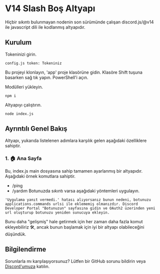 # V14 Slash Boş Altyapı

Hiçbir sıkıntı bulunmayan nodenin son sürümünde çalışan discord.js/@v14 ile javascript dili ile kodlanmış altyapıdır.

## Kurulum

Tokeninizi girin.

```
config.js token: Tokeniniz
```


Bu projeyi klonlayın, 'app' proje klasörüne gidin. Klasöre Shift tuşuna basarken sağ tık yapın. PowerShell'i açın.

Modülleri yükleyin.

```
npm i
```


Altyapıyı çalıştırın.

```
node index.js
```

## Ayrıntılı Genel Bakış

Altyapı, yukarıda listelenen adımlara karşılık gelen aşağıdaki özelliklere sahiptir.

### 1. 🏠 Ana Sayfa
Bu, index.js main dosyasına sahip tamamen ayarlanmış bir altyapıdır. Aşağıdaki örnek komutlara sahiptir.
- /ping
- /yardım
Botunuzda sıkıntı varsa aşağıdaki yöntemleri uygulayın.

```{tip}
'Uygulama yanıt vermedi.' hatası alıyorsanız bunun nedeni, botunuzu applications.commands urlsi ile eklememiş olmanızdır. Discord Developer Portal "Botunuzun" sayfasına gidin ve OAuth2 üzerinden yeni url oluşturup botunuzu yeniden sunucuya ekleyin.
```

Bunu daha "gelişmiş" hale getirmek için her zaman daha fazla komut ekleyebiliriz 🛠️, ancak bunun başlamak için iyi bir altyapı olabileceğini düşündük.



## Bilgilendirme

Sorunlarla mı karşılaşıyorsunuz? Lütfen bir GitHub sorunu bildirin veya [Discord'umuza](https://discord.gg/ZRC9vssvgG) katılın.
​
